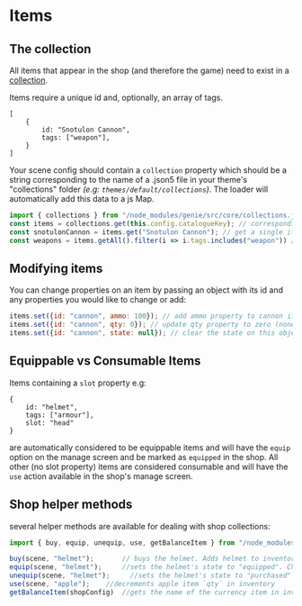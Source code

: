 # Items

## The collection

All items that appear in the shop (and therefore the game) need to exist in a [collection](../collections.md). 

Items require a unique id and, optionally, an array of tags.

```
[
    { 
        id: "Snotulon Cannon",
        tags: ["weapon"],
    }
]
``` 
Your scene config should contain a `collection` property which should be a string corresponding to the name of a .json5 file in your theme's "collections" folder _(e.g: `themes/default/collections`)_. The loader will automatically add this data to a js Map. 

```javascript
import { collections } from "/node_modules/genie/src/core/collections.js";
const items = collections.get(this.config.catalogueKey); // corresponding to a .json5 in items/
const snotulonCannon = items.get("Snotulon Cannon"); // get a single item
const weapons = items.getAll().filter(i => i.tags.includes("weapon")) //filter by tag
```

## Modifying items
You can change properties on an item by passing an object with its id and any properties you would like to change or add:

```javascript
items.set({id: "cannon", ammo: 100}); // add ammo property to cannon item
items.set({id: "cannon", qty: 0}); // update qty property to zero (none available)
items.set({id: "cannon", state: null}); // clear the state on this object (state is usually used to mark "purchased" 
```

## Equippable vs Consumable Items
Items containing a `slot` property e.g:
```json5
{ 
    id: "helmet",
    tags: ["armour"],
    slot: "head"
}
```
are automatically considered to be equippable items and will have the `equip` option on the manage screen and be marked as `equipped` in the shop.
All other (no slot property) items are considered consumable and will have the `use` action available in the shop's manage screen.


## Shop helper methods
several helper methods are available for dealing with shop collections:

```javascript
import { buy, equip, unequip, use, getBalanceItem } from "/node_modules/genie/src/shop/transact.js";

buy(scene, "helmet");       // buys the helmet. Adds helmet to inventory collection. decrements shop collection item `qty`. Decrements inventory currency balance by cost of helmet.
equip(scene, "helmet");     //sets the helmet's state to "equipped". Checks slot config for item to make sure it can be done
unequip(scene, "helmet");     //sets the helmet's state to "purchased" instead of "equipped
use(scene, "apple");    //decrements apple item `qty` in inventory 
getBalanceItem(shopConfig)  //gets the name of the currency item in inventory e.g: "coin"
```
